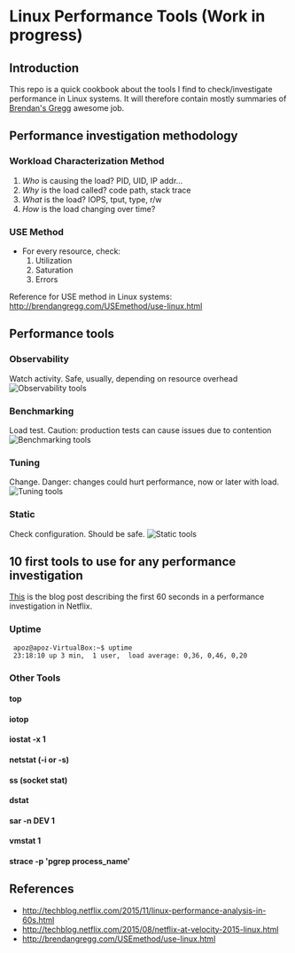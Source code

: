 # Linux Performance Tools (Work in progress)
## Introduction
This repo is a quick cookbook about the tools I find to check/investigate performance in Linux systems.  It will therefore contain mostly summaries of 
[Brendan's Gregg](https://brendangregg.com) awesome job.

## Performance investigation methodology
### Workload Characterization Method
1. *Who* is causing the load? PID, UID, IP addr...
2. *Why* is the load called? code path, stack trace
3. *What* is the load? IOPS, tput, type, r/w
4. *How* is the load changing over time?

### USE Method
* For every resource, check:
  1. Utilization
  2. Saturation
  3. Errors

Reference for USE method in Linux systems: http://brendangregg.com/USEmethod/use-linux.html

## Performance tools
### Observability
Watch activity. Safe, usually, depending on resource overhead
![Observability tools](http://www.brendangregg.com/Perf/linux_observability_tools.png)
### Benchmarking
Load test. Caution: production tests can cause issues due to contention
![Benchmarking tools](http://www.brendangregg.com/Perf/linux_benchmarking_tools.png)
### Tuning
Change. Danger: changes could hurt performance, now or later with load.
![Tuning tools](http://www.brendangregg.com/Perf/linux_tuning_tools.png)
### Static
Check configuration. Should be safe.
![Static tools](http://www.brendangregg.com/Perf/linux_static_tools.png)

## 10 first tools to use for any performance investigation

[This](http://techblog.netflix.com/2015/11/linux-performance-analysis-in-60s.html) is the blog post describing the first 60 seconds in a 
performance investigation in Netflix.

### Uptime

```
 apoz@apoz-VirtualBox:~$ uptime
 23:18:10 up 3 min,  1 user,  load average: 0,36, 0,46, 0,20
```

### Other Tools
#### top
#### iotop
#### iostat -x 1
#### netstat  (-i    or -s)
#### ss (socket stat)
#### dstat
#### sar -n DEV 1
#### vmstat 1
#### strace -p 'pgrep process_name'


## References
* http://techblog.netflix.com/2015/11/linux-performance-analysis-in-60s.html
* http://techblog.netflix.com/2015/08/netflix-at-velocity-2015-linux.html
* http://brendangregg.com/USEmethod/use-linux.html

